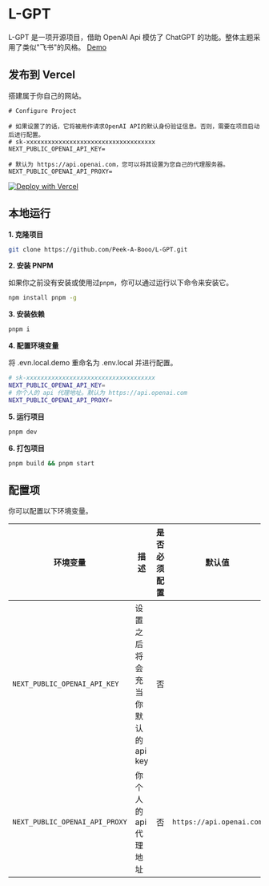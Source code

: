 # L-GPT

L-GPT 是一项开源项目，借助 OpenAI Api 模仿了 ChatGPT 的功能。整体主题采用了类似\"飞书\"的风格。 [Demo](https://gpt.ltops.cn)

## 发布到 Vercel

搭建属于你自己的网站。

```
# Configure Project

# 如果设置了的话，它将被用作请求OpenAI API的默认身份验证信息。否则，需要在项目启动后进行配置。
# sk-xxxxxxxxxxxxxxxxxxxxxxxxxxxxxxxxxxxx
NEXT_PUBLIC_OPENAI_API_KEY=

# 默认为 https://api.openai.com，您可以将其设置为您自己的代理服务器。
NEXT_PUBLIC_OPENAI_API_PROXY=
```

[![Deploy with Vercel](https://vercel.com/button)](https://vercel.com/new/clone?repository-url=https://github.com/Peek-A-Booo/L-GPT&env=NEXT_PUBLIC_OPENAI_API_KEY&env=NEXT_PUBLIC_OPENAI_API_PROXY)

## 本地运行

**1. 克隆项目**

```bash
git clone https://github.com/Peek-A-Booo/L-GPT.git
```

**2. 安装 PNPM**

如果你之前没有安装或使用过`pnpm`，你可以通过运行以下命令来安装它。

```bash
npm install pnpm -g
```

**3. 安装依赖**

```bash
pnpm i
```

**4. 配置环境变量**

将 .evn.local.demo 重命名为 .env.local 并进行配置。

```bash
# sk-xxxxxxxxxxxxxxxxxxxxxxxxxxxxxxxxxxxx
NEXT_PUBLIC_OPENAI_API_KEY=
# 你个人的 api 代理地址。默认为 https://api.openai.com
NEXT_PUBLIC_OPENAI_API_PROXY=
```

**5. 运行项目**

```bash
pnpm dev
```

**6. 打包项目**

```bash
pnpm build && pnpm start
```

## 配置项

你可以配置以下环境变量。

| 环境变量                       | 描述                             | 是否必须配置 | 默认值                   |
| ------------------------------ | -------------------------------- | ------------ | ------------------------ |
| `NEXT_PUBLIC_OPENAI_API_KEY`   | 设置之后将会充当你默认的 api key | 否           |                          |
| `NEXT_PUBLIC_OPENAI_API_PROXY` | 你个人的 api 代理地址            | 否           | `https://api.openai.com` |
